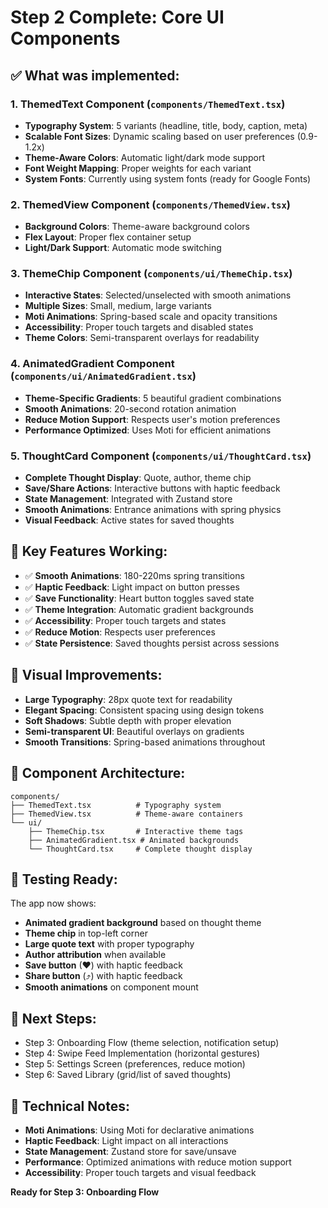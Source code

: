 # Step 2 Complete: Core UI Components

## ✅ What was implemented:

### 1. **ThemedText Component** (`components/ThemedText.tsx`)

- **Typography System**: 5 variants (headline, title, body, caption, meta)
- **Scalable Font Sizes**: Dynamic scaling based on user preferences (0.9-1.2x)
- **Theme-Aware Colors**: Automatic light/dark mode support
- **Font Weight Mapping**: Proper weights for each variant
- **System Fonts**: Currently using system fonts (ready for Google Fonts)

### 2. **ThemedView Component** (`components/ThemedView.tsx`)

- **Background Colors**: Theme-aware background colors
- **Flex Layout**: Proper flex container setup
- **Light/Dark Support**: Automatic mode switching

### 3. **ThemeChip Component** (`components/ui/ThemeChip.tsx`)

- **Interactive States**: Selected/unselected with smooth animations
- **Multiple Sizes**: Small, medium, large variants
- **Moti Animations**: Spring-based scale and opacity transitions
- **Accessibility**: Proper touch targets and disabled states
- **Theme Colors**: Semi-transparent overlays for readability

### 4. **AnimatedGradient Component** (`components/ui/AnimatedGradient.tsx`)

- **Theme-Specific Gradients**: 5 beautiful gradient combinations
- **Smooth Animations**: 20-second rotation animation
- **Reduce Motion Support**: Respects user's motion preferences
- **Performance Optimized**: Uses Moti for efficient animations

### 5. **ThoughtCard Component** (`components/ui/ThoughtCard.tsx`)

- **Complete Thought Display**: Quote, author, theme chip
- **Save/Share Actions**: Interactive buttons with haptic feedback
- **State Management**: Integrated with Zustand store
- **Smooth Animations**: Entrance animations with spring physics
- **Visual Feedback**: Active states for saved thoughts

## 🎯 **Key Features Working:**

- ✅ **Smooth Animations**: 180-220ms spring transitions
- ✅ **Haptic Feedback**: Light impact on button presses
- ✅ **Save Functionality**: Heart button toggles saved state
- ✅ **Theme Integration**: Automatic gradient backgrounds
- ✅ **Accessibility**: Proper touch targets and states
- ✅ **Reduce Motion**: Respects user preferences
- ✅ **State Persistence**: Saved thoughts persist across sessions

## 🎨 **Visual Improvements:**

- **Large Typography**: 28px quote text for readability
- **Elegant Spacing**: Consistent spacing using design tokens
- **Soft Shadows**: Subtle depth with proper elevation
- **Semi-transparent UI**: Beautiful overlays on gradients
- **Smooth Transitions**: Spring-based animations throughout

## 📱 **Component Architecture:**

```
components/
├── ThemedText.tsx          # Typography system
├── ThemedView.tsx          # Theme-aware containers
└── ui/
    ├── ThemeChip.tsx       # Interactive theme tags
    ├── AnimatedGradient.tsx # Animated backgrounds
    └── ThoughtCard.tsx     # Complete thought display
```

## 🧪 **Testing Ready:**

The app now shows:

- **Animated gradient background** based on thought theme
- **Theme chip** in top-left corner
- **Large quote text** with proper typography
- **Author attribution** when available
- **Save button** (♥) with haptic feedback
- **Share button** (⤴) with haptic feedback
- **Smooth animations** on component mount

## 📱 **Next Steps:**

- Step 3: Onboarding Flow (theme selection, notification setup)
- Step 4: Swipe Feed Implementation (horizontal gestures)
- Step 5: Settings Screen (preferences, reduce motion)
- Step 6: Saved Library (grid/list of saved thoughts)

## 🔧 **Technical Notes:**

- **Moti Animations**: Using Moti for declarative animations
- **Haptic Feedback**: Light impact on all interactions
- **State Management**: Zustand store for save/unsave
- **Performance**: Optimized animations with reduce motion support
- **Accessibility**: Proper touch targets and visual feedback

**Ready for Step 3: Onboarding Flow**
